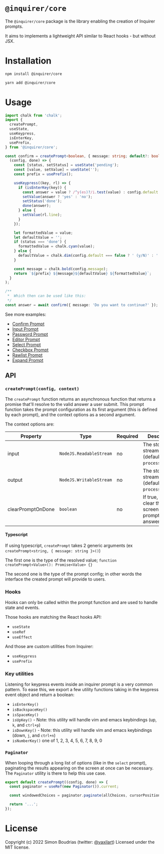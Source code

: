 # `@inquirer/core`

The `@inquirer/core` package is the library enabling the creation of Inquirer prompts.

It aims to implements a lightweight API similar to React hooks - but without JSX.

# Installation

```sh
npm install @inquirer/core

yarn add @inquirer/core
```

# Usage

```ts
import chalk from 'chalk';
import {
  createPrompt,
  useState,
  useKeypress,
  isEnterKey,
  usePrefix,
} from '@inquirer/core';

const confirm = createPrompt<boolean, { message: string; default?: boolean }>(
  (config, done) => {
    const [status, setStatus] = useState('pending');
    const [value, setValue] = useState('');
    const prefix = usePrefix();

    useKeypress((key, rl) => {
      if (isEnterKey(key)) {
        const answer = value ? /^y(es)?/i.test(value) : config.default !== false;
        setValue(answer ? 'yes' : 'no');
        setStatus('done');
        done(answer);
      } else {
        setValue(rl.line);
      }
    });

    let formattedValue = value;
    let defaultValue = '';
    if (status === 'done') {
      formattedValue = chalk.cyan(value);
    } else {
      defaultValue = chalk.dim(config.default === false ? ' (y/N)' : ' (Y/n)');
    }

    const message = chalk.bold(config.message);
    return `${prefix} ${message}${defaultValue} ${formattedValue}`;
  }
);

/**
 *  Which then can be used like this:
 */
const answer = await confirm({ message: 'Do you want to continue?' });
```

See more examples:

- [Confirm Prompt](https://github.com/SBoudrias/Inquirer.js/blob/master/packages/confirm/src/index.ts)
- [Input Prompt](https://github.com/SBoudrias/Inquirer.js/blob/master/packages/input/src/index.ts)
- [Password Prompt](https://github.com/SBoudrias/Inquirer.js/blob/master/packages/password/src/index.ts)
- [Editor Prompt](https://github.com/SBoudrias/Inquirer.js/blob/master/packages/editor/src/index.ts)
- [Select Prompt](https://github.com/SBoudrias/Inquirer.js/blob/master/packages/select/src/index.ts)
- [Checkbox Prompt](https://github.com/SBoudrias/Inquirer.js/blob/master/packages/checkbox/src/index.ts)
- [Rawlist Prompt](https://github.com/SBoudrias/Inquirer.js/blob/master/packages/rawlist/src/index.ts)
- [Expand Prompt](https://github.com/SBoudrias/Inquirer.js/blob/master/packages/expand/src/index.ts)

## API

### `createPrompt(config, context)`

The `createPrompt` function returns an asynchronous function that returns a promise that'll resolve to the valid answer a user submit. This prompt function takes the prompt configuration as its first argument (this is defined by each prompt), and the context options as a second argument.

The context options are:

| Property          | Type                    | Required | Description                                                  |
| ----------------- | ----------------------- | -------- | ------------------------------------------------------------ |
| input             | `NodeJS.ReadableStream` | no       | The stdin stream (defaults to `process.stdin`)               |
| output            | `NodeJS.WritableStream` | no       | The stdout stream (defaults to `process.stdout`)             |
| clearPromptOnDone | `boolean`               | no       | If true, we'll clear the screen after the prompt is answered |

#### Typescript

If using typescript, `createPrompt` takes 2 generic arguments (ex `createPrompt<string, { message: string }>()`)

The first one is the type of the resolved value; `function createPrompt<Value>(): Promise<Value> {}`

The second one is the type of the prompt config; in other words the interface the created prompt will provide to users.

### Hooks

Hooks can only be called within the prompt function and are used to handle state and events.

Those hooks are matching the React hooks API:

- `useState`
- `useRef`
- `useEffect`

And those are custom utilities from Inquirer:

- `useKeypress`
- `usePrefix`

### Key utilities

Listening for keypress events inside an inquirer prompt is a very common pattern. To ease this, we export a few utility functions taking in the keypress event object and return a boolean:

- `isEnterKey()`
- `isBackspaceKey()`
- `isSpaceKey()`
- `isUpKey()` - Note: this utility will handle vim and emacs keybindings (up, `k`, and `ctrl+p`)
- `isDownKey()` - Note: this utility will handle vim and emacs keybindings (down, `j`, and `ctrl+n`)
- `isNumberKey()` one of 1, 2, 3, 4, 5, 6, 7, 8, 9, 0

### `Paginator`

When looping through a long list of options (like in the `select` prompt), paginating the results appearing on the screen at once can be necessary. The `Paginator` utility is there to help this use case.

```js
export default createPrompt((config, done) => {
  const paginator = useRef(new Paginator()).current;

  const windowedChoices = paginator.paginate(allChoices, cursorPosition, config.pageSize);

  return '...';
});
```

# License

Copyright (c) 2022 Simon Boudrias (twitter: [@vaxilart](https://twitter.com/Vaxilart))
Licensed under the MIT license.
